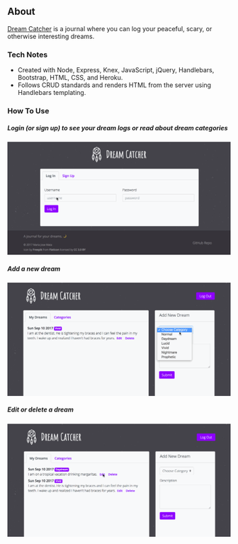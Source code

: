 ## About
[Dream Catcher](https://desolate-coast-86563.herokuapp.com/) is a journal where you can log your peaceful, scary, or otherwise interesting dreams.

### Tech Notes
* Created with Node, Express, Knex, JavaScript, jQuery, Handlebars, Bootstrap, HTML, CSS, and Heroku.
* Follows CRUD standards and renders HTML from the server using Handlebars templating.

### How To Use
##### Login (or sign up) to see your dream logs or read about dream categories
![login-or-signup](/demo/login.gif)

##### Add a new dream
![new-dream](/demo/new-dream.gif)

##### Edit or delete a dream
![edit-dream](/demo/edit-dream.gif)
